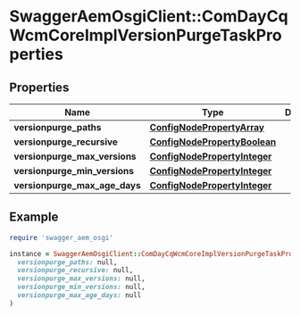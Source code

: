 # SwaggerAemOsgiClient::ComDayCqWcmCoreImplVersionPurgeTaskProperties

## Properties

| Name | Type | Description | Notes |
| ---- | ---- | ----------- | ----- |
| **versionpurge_paths** | [**ConfigNodePropertyArray**](ConfigNodePropertyArray.md) |  | [optional] |
| **versionpurge_recursive** | [**ConfigNodePropertyBoolean**](ConfigNodePropertyBoolean.md) |  | [optional] |
| **versionpurge_max_versions** | [**ConfigNodePropertyInteger**](ConfigNodePropertyInteger.md) |  | [optional] |
| **versionpurge_min_versions** | [**ConfigNodePropertyInteger**](ConfigNodePropertyInteger.md) |  | [optional] |
| **versionpurge_max_age_days** | [**ConfigNodePropertyInteger**](ConfigNodePropertyInteger.md) |  | [optional] |

## Example

```ruby
require 'swagger_aem_osgi'

instance = SwaggerAemOsgiClient::ComDayCqWcmCoreImplVersionPurgeTaskProperties.new(
  versionpurge_paths: null,
  versionpurge_recursive: null,
  versionpurge_max_versions: null,
  versionpurge_min_versions: null,
  versionpurge_max_age_days: null
)
```

